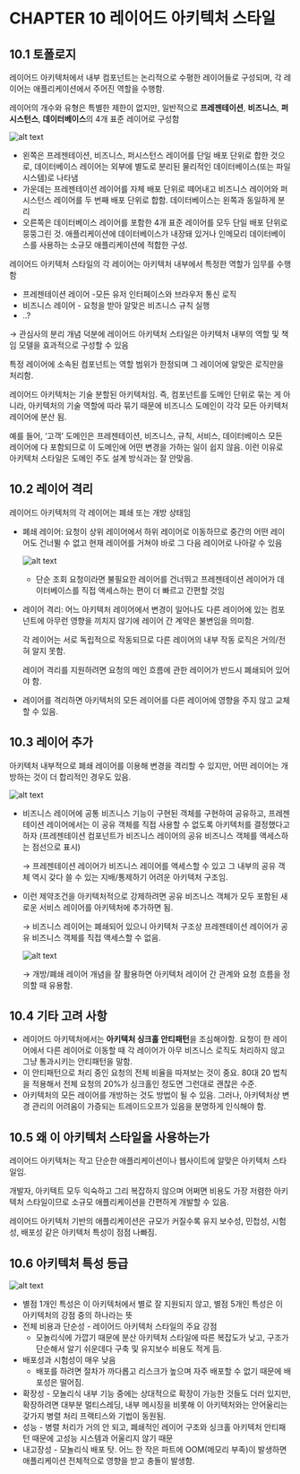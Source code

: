 # CHAPTER 10 레이어드 아키텍처 스타일
## 10.1 토폴로지
레이어드 아키텍처에서 내부 컴포넌트는 논리적으로 수평한 레이어들로 구성되며, 각 레이어는 애플리케이션에서 주어진 역할을 수행함. 

레이어의 개수와 유형은 특별한 제한이 없지만, 일반적으로 **프레젠테이션**, **비즈니스**, **퍼시스턴스**, **데이터베이스**의 4개 표준 레이어로 구성함

![alt text](ch10_lia/10-2.png)

- 왼쪽은 프레젠테이션, 비즈니스, 퍼시스턴스 레이어를 단일 배포 단위로 합한 것으로, 데이터베이스 레이어는 외부에 별도로 분리된 물리적인 데이터베이스(또는 파일시스템)로 나타냄
- 가운데는 프레젠테이션 레이어를 자체 배포 단위로 떼어내고 비즈니스 레이어와 퍼시스턴스 레이어를 두 번째 배포 단위로 합함. 데이터베이스는 왼쪽과 동일하게 분리
- 오른쪽은 데이터베이스 레이어를 포함한 4개 표준 레이어를 모두 단일 배포 단위로 뭉뚱그린 것. 
애플리케이션에 데이터베이스가 내장돼 있거나 인메모리 데이터베이스를 사용하는 소규모 애플리케이션에 적합한 구성.

레이어드 아키텍처 스타일의 각 레이어는 아키텍처 내부에서 특정한 역할가 임무를 수행함

- 프레젠테이션 레이어 -모든 유저 인터페이스와 브라우저 통신 로직
- 비즈니스 레이어 - 요청을 받아 알맞은 비즈니스 규칙 실행
- ..?

→ 관심사의 분리 개념 덕분에 레이어드 아키텍처 스타일은 아키텍처 내부의 역할 및 책임 모델을 효과적으로 구성할 수 있음

특정 레이어에 소속된 컴포넌트는 역할 범위가 한정되며 그 레이어에 알맞은 로직만을 처리함. 

레이어드 아키텍처는 기술 분할된 아키텍처임. 즉, 컴포넌트를 도메인 단위로 묶는 게 아니라, 아키텍처의 기술 역할에 따라 묶기 때문에 비즈니스 도메인이 각각 모든 아키텍처 레이어에 분산 됨. 

예를 들어, ‘고객’ 도메인은 프레젠테이션, 비즈니스, 규칙, 서비스, 데이터베이스 모든 레이어에 다 포함되므로 이 도메인에 어떤 변경을 가하는 일이 쉽지 않음. 이런 이유로 아키텍처 스타일은 도메인 주도 설계 방식과는 잘 안맞음.

## 10.2 레이어 격리
레이어드 아키텍처의 각 레이어는 폐쇄 또는 개방 상태임

- 폐쇄 레이어: 요청이 상위 레이어에서 하위 레이어로 이동하므로 중간의 어떤 레이어도 건너뛸 수 없고 현재 레이어를 거쳐야 바로 그 다음 레이어로 나아갈 수 있음
    
    ![alt text](ch10_lia/10-3.png)

    - 단순 조회 요청이라면 불필요한 레이어를 건너뛰고 프레젠테이션 레이어가 데이터베이스를 직접 액세스하는 편이 더 빠르고 간편할 것임
- 레이어 격리: 어느 아키텍처 레이어에서 변경이 일어나도 다른 레이어에 있는 컴포넌트에 아무런 영향을 끼치지 않기에 레이어 간 계약은 불변임을 의미함.
    
    각 레이어는 서로 독립적으로 작동되므로 다른 레이어의 내부 작동 로직은 거의/전혀 알지 못함.
    
    레이어 격리를 지원하려면 요청의 메인 흐름에 관한 레이어가 반드시 폐쇄되어 있어야 함. 
    

- 레이어를 격리하면 아키텍처의 모든 레이어를 다른 레이어에 영향을 주지 않고 교체할 수 있음.

## 10.3 레이어 추가
아키텍처 내부적으로 폐쇄 레이어를 이용해 변경을 격리할 수 있지만, 어떤 레이어는 개방하는 것이 더 합리적인 경우도 있음. 

![alt text](ch10_lia/10-4.png)

- 비즈니스 레이어에 공통 비즈니스 기능이 구현된 객체를 구현하여 공유하고, 프레젠테이션 레이어에서는 이 공유 객체를 직접 사용할 수 없도록 아키텍처를 결정했다고 하자 (프레젠테이션 컴포넌트가 비즈니스 레이어의 공유 비즈니스 객체를 액세스하는 점선으로 표시)
    
    → 프레젠테이션 레이어가 비즈니스 레이어를 액세스할 수 있고 그 내부의 공유 객체 역시 갖다 쓸 수 있는 지배/통제하기 어려운 아키텍처 구조임. 
    
- 이런 제약조건을 아키텍처적으로 강제하려면 공유 비즈니스 객체가 모두 포함된 새로운 서비스 레이어를 아키텍처에 추가하면 됨.
    
    → 비즈니스 레이어는 폐쇄되어 있으니 아키텍처 구조상 프레젠테이션 레이어가 공유 비즈니스 객체를 직접 액세스할 수 없음. 
    
    ![alt text](ch10_lia/10-5.png)
    
    → 개방/폐쇄 레이어 개념을 잘 활용하면 아키텍처 레이어 간 관계와 요청 흐름을 정의할 때 유용함.

## 10.4 기타 고려 사항
- 레이어드 아키텍처에서는 **아키텍처 싱크홀 안티패턴**을 조심해야함. 
요청이 한 레이어에서 다른 레이어로 이동할 때 각 레이어가 아무 비즈니스 로직도 처리하지 않고 그냥 통과시키는 안티패턴을 말함.
- 이 안티패턴으로 처리 중인 요청의 전체 비율을 따져보는 것이 중요. 80대 20 법칙을 적용해서 전체 요청의 20%가 싱크홀인 정도면 그런대로 괜찮은 수준.
- 아키텍처의 모든 레이어를 개방하는 것도 방법이 될 수 있음. 
그러나, 아키텍처상 변경 관리의 어려움이 가증되는 트레이드오프가 있음을 분명하게 인식해야 함.

## 10.5 왜 이 아키텍처 스타일을 사용하는가
레이어드 아키텍처는 작고 단순한 애플리케이션이나 웹사이트에 알맞은 아키텍처 스타일임. 

개발자, 아키텍트 모두 익숙하고 그리 복잡하지 않으며 어쩌면 비용도 가장 저렴한 아키텍처 스타일이므로 소규모 애플리케이션을 간편하게 개발할 수 있음. 

레이어드 아키텍처 기반의 애플리케이션은 규모가 커질수록 유지 보수성, 민첩성, 시험성, 배포성 같은 아키텍처 특성이 점점 나빠짐.

## 10.6 아키텍처 특성 등급
![alt text](ch10_lia/10-6.png)

- 별점 1개인 특성은 이 아키텍처에서 별로 잘 지원되지 않고, 별점 5개인 특성은 이 아키텍처의 강점 중의 하나라는 뜻
- 전체 비용과 단순성 - 레이어드 아키텍처 스타일의 주요 강점
    - 모놀리식에 가깝기 때문에 분산 아키텍처 스타일에 따른 복잡도가 낮고, 구조가 단순해서 알기 쉬운데다 구축 및 유지보수 비용도 적게 듬.
- 배포성과 시험성이 매우 낮음
    - 배포를 하려면 절차가 까다롭고 리스크가 높으며 자주 배포할 수 없기 때문에 배포성은 떨어짐.
- 확장성 - 모놀리식 내부 기능 중에는 상대적으로 확장이 가능한 것들도 더러 있지만, 확장하려면 대부분 멀티스레딩, 내부 메시징을 비롯해 이 아키텍처와는 안어울리는 갖가지 병렬 처리 프랙티스와 기법이 동원됨.
- 성능 - 병렬 처리가 거의 안 되고, 폐쇄적인 레이어 구조와 싱크홀 아키텍처 안티패턴 때문에 고성능 시스템과 어울리지 않기 때문
- 내고장성 - 모놀리식 배포 탓. 어느 한 작은 파트에 OOM(메모리 부족)이 발생하면 애플리케이션 전체적으로 영향을 받고 충돌이 발생함.